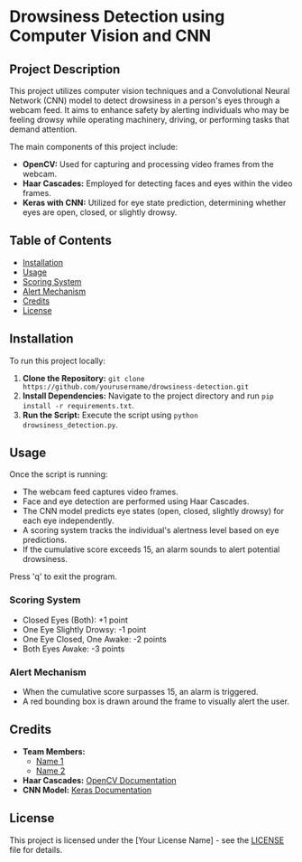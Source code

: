 # Drowsiness Detection using Computer Vision and CNN

## Project Description
This project utilizes computer vision techniques and a Convolutional Neural Network (CNN) model to detect drowsiness in a person's eyes through a webcam feed. It aims to enhance safety by alerting individuals who may be feeling drowsy while operating machinery, driving, or performing tasks that demand attention.

The main components of this project include:
- **OpenCV:** Used for capturing and processing video frames from the webcam.
- **Haar Cascades:** Employed for detecting faces and eyes within the video frames.
- **Keras with CNN:** Utilized for eye state prediction, determining whether eyes are open, closed, or slightly drowsy.

## Table of Contents
- [Installation](#installation)
- [Usage](#usage)
- [Scoring System](#scoring-system)
- [Alert Mechanism](#alert-mechanism)
- [Credits](#credits)
- [License](#license)

## Installation
To run this project locally:
1. **Clone the Repository:** `git clone https://github.com/yourusername/drowsiness-detection.git`
2. **Install Dependencies:** Navigate to the project directory and run `pip install -r requirements.txt`.
3. **Run the Script:** Execute the script using `python drowsiness_detection.py`.

## Usage
Once the script is running:
- The webcam feed captures video frames.
- Face and eye detection are performed using Haar Cascades.
- The CNN model predicts eye states (open, closed, slightly drowsy) for each eye independently.
- A scoring system tracks the individual's alertness level based on eye predictions.
- If the cumulative score exceeds 15, an alarm sounds to alert potential drowsiness.

Press 'q' to exit the program.

### Scoring System
- Closed Eyes (Both): +1 point
- One Eye Slightly Drowsy: -1 point
- One Eye Closed, One Awake: -2 points
- Both Eyes Awake: -3 points

### Alert Mechanism
- When the cumulative score surpasses 15, an alarm is triggered.
- A red bounding box is drawn around the frame to visually alert the user.

## Credits
- **Team Members:** 
  - [Name 1](link-to-profile)
  - [Name 2](link-to-profile)
- **Haar Cascades:** [OpenCV Documentation](link-to-opencv)
- **CNN Model:** [Keras Documentation](link-to-keras)

## License
This project is licensed under the [Your License Name] - see the [LICENSE](link-to-license) file for details.
